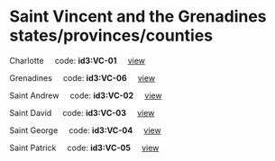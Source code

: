 # Saint Vincent and the Grenadines states/provinces/counties
Charlotte&nbsp;&nbsp;&nbsp;&nbsp;&nbsp;code: **id3:VC-01**&nbsp;&nbsp;&nbsp;&nbsp;&nbsp;[view](../export/geojson/medium/id3/vc/01.geojson)&nbsp;&nbsp;&nbsp;&nbsp;&nbsp;


Grenadines&nbsp;&nbsp;&nbsp;&nbsp;&nbsp;code: **id3:VC-06**&nbsp;&nbsp;&nbsp;&nbsp;&nbsp;[view](../export/geojson/medium/id3/vc/06.geojson)&nbsp;&nbsp;&nbsp;&nbsp;&nbsp;


Saint Andrew&nbsp;&nbsp;&nbsp;&nbsp;&nbsp;code: **id3:VC-02**&nbsp;&nbsp;&nbsp;&nbsp;&nbsp;[view](../export/geojson/medium/id3/vc/02.geojson)&nbsp;&nbsp;&nbsp;&nbsp;&nbsp;


Saint David&nbsp;&nbsp;&nbsp;&nbsp;&nbsp;code: **id3:VC-03**&nbsp;&nbsp;&nbsp;&nbsp;&nbsp;[view](../export/geojson/medium/id3/vc/03.geojson)&nbsp;&nbsp;&nbsp;&nbsp;&nbsp;


Saint George&nbsp;&nbsp;&nbsp;&nbsp;&nbsp;code: **id3:VC-04**&nbsp;&nbsp;&nbsp;&nbsp;&nbsp;[view](../export/geojson/medium/id3/vc/04.geojson)&nbsp;&nbsp;&nbsp;&nbsp;&nbsp;


Saint Patrick&nbsp;&nbsp;&nbsp;&nbsp;&nbsp;code: **id3:VC-05**&nbsp;&nbsp;&nbsp;&nbsp;&nbsp;[view](../export/geojson/medium/id3/vc/05.geojson)&nbsp;&nbsp;&nbsp;&nbsp;&nbsp;

